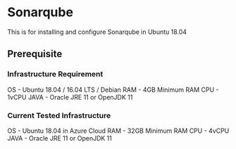 # Sonarqube
This is for installing and configure Sonarqube in Ubuntu 18.04

## Prerequisite
  ### Infrastructure Requirement

  OS - Ubuntu 18.04 / 16.04 LTS / Debian
  RAM - 4GB Minimum RAM
  CPU - 1vCPU
  JAVA - Oracle JRE 11 or OpenJDK 11
  
  ### Current Tested Infrastructure
  OS - Ubuntu 18.04 in Azure Cloud
  RAM - 32GB Minimum RAM
  CPU - 4vCPU
  JAVA - Oracle JRE 11 or OpenJDK 11

